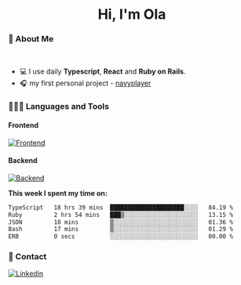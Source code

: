 <h1 align="center">Hi, I'm Ola</h1>

### 💅 About Me

<br/>

- 💻 I use daily **Typescript**, **React** and **Ruby on Rails**.
- 🎧 my first personal project - [navyplayer](https://navyplayer.netlify.app/)

### 👩🏻‍💻 Languages and Tools

#### Frontend

[![Frontend](https://skillicons.dev/icons?i=react,nextjs,ts,js,html,css,scss,tailwind)](https://skillicons.dev)

#### Backend
[![Backend](https://skillicons.dev/icons?i=nodejs,express,nestjs,rails,graphql)](https://skillicons.dev)

**This week I spent my time on:**

<!--START_SECTION:waka-->

```txt
TypeScript   18 hrs 39 mins  █████████████████████░░░░   84.19 %
Ruby         2 hrs 54 mins   ███▒░░░░░░░░░░░░░░░░░░░░░   13.15 %
JSON         18 mins         ▒░░░░░░░░░░░░░░░░░░░░░░░░   01.36 %
Bash         17 mins         ▒░░░░░░░░░░░░░░░░░░░░░░░░   01.29 %
ERB          0 secs          ░░░░░░░░░░░░░░░░░░░░░░░░░   00.00 %
```

<!--END_SECTION:waka-->

### 📨 Contact
  
[![Linkedin](https://skillicons.dev/icons?i=linkedin)](https://linkedin.com/in/aleksandra-kamińska)
